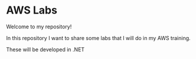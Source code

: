 # AWS Labs

Welcome to my repository!

In this repository I want to share some labs that I will do in my AWS training.

These will be developed in .NET
